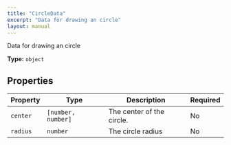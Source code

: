```yaml
---
title: "CircleData"
excerpt: "Data for drawing an circle"
layout: manual
---
```


Data for drawing an circle

**Type:** `object`





## Properties

| Property | Type | Description | Required |
|----------|------|-------------|----------|
| `center` |`[number, number]`| The center of the circle. | No |
| `radius` |`number`| The circle radius | No |


